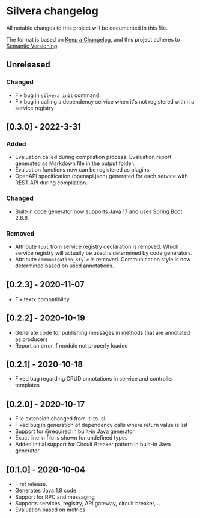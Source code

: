 # Silvera changelog
All notable changes to this project will be documented in this file.

The format is based on [Keep a Changelog](https://keepachangelog.com/en/1.0.0/),
and this project adheres to [Semantic Versioning](https://semver.org/spec/v2.0.0.html).

## Unreleased

### Changed

* Fix bug in `silvera init` command.
* Fix bug in calling a dependency service when it's not registered within a service registry

## [0.3.0] - 2022-3-31

### Added

* Evaluation called during compilation process. Evaluation report generated as Markdown file in the output folder.
* Evaluation functions now can be registered as plugins.
* OpenAPI specification (openapi.json) generated for each service with REST API during compilation.

### Changed

* Built-in code generator now supports Java 17 and uses Spring Boot 2.6.6.

### Removed

* Attribute `tool` from service registry declaration is removed. Which service registry will actually be used is determined by code generators.
* Attribute `communication_style` is removed. Communication style is now determined based on used annotations.

## [0.2.3] - 2020-11-07

* Fix textx compatibility

## [0.2.2] - 2020-10-19

* Generate code for publishing messages in methods that are annotated as producers
* Report an error if module not properly loaded

## [0.2.1] - 2020-10-18

* Fixed bug regarding CRUD annotations in service and controller templates

## [0.2.0] - 2020-10-17

* File extension changed from .tl to .si
* Fixed bug in generation of dependency calls where return value is list
* Support for @required in built-in Java generator
* Exact line in file is shown for undefined types
* Added initial support for Circuit Breaker pattern in built-in Java generator

## [0.1.0] - 2020-10-04

* First release. 
* Generates Java 1.8 code
* Support for RPC and messaging
* Supports services, registry, API gateway, circuit breaker,...
* Evaluation based on metrics